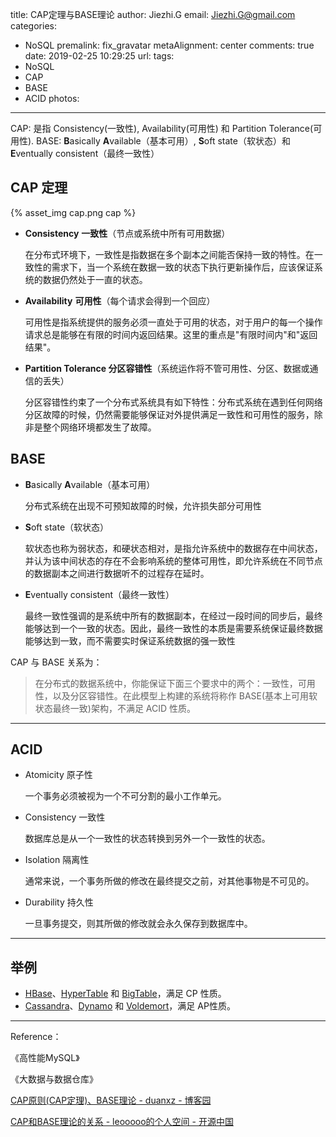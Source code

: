 title: CAP定理与BASE理论
author: Jiezhi.G
email: Jiezhi.G@gmail.com
categories:
  - NoSQL
premalink: fix_gravatar
metaAlignment: center
comments: true
date: 2019-02-25 10:29:25
url:
tags:
  - NoSQL
  - CAP
  - BASE
  - ACID
photos:
---
CAP: 是指 Consistency(一致性), Availability(可用性) 和 Partition Tolerance(可用性).
BASE: **B**asically **A**vailable（基本可用）, **S**oft state（软状态）和 **E**ventually consistent（最终一致性）
<!--more-->
## CAP 定理
{% asset_img cap.png cap %}
- **Consistency** **一致性**（节点或系统中所有可用数据）

    在分布式环境下，一致性是指数据在多个副本之间能否保持一致的特性。在一致性的需求下，当一个系统在数据一致的状态下执行更新操作后，应该保证系统的数据仍然处于一直的状态。

- **Availability** **可用性**（每个请求会得到一个回应）

    可用性是指系统提供的服务必须一直处于可用的状态，对于用户的每一个操作请求总是能够在有限的时间内返回结果。这里的重点是"有限时间内"和"返回结果"。

- **Partition Tolerance 分区容错性**（系统运作将不管可用性、分区、数据或通信的丢失）

    分区容错性约束了一个分布式系统具有如下特性：分布式系统在遇到任何网络分区故障的时候，仍然需要能够保证对外提供满足一致性和可用性的服务，除非是整个网络环境都发生了故障。

## BASE

- **B**asically **A**vailable（基本可用）

    分布式系统在出现不可预知故障的时候，允许损失部分可用性

- **S**oft state（软状态）

    软状态也称为弱状态，和硬状态相对，是指允许系统中的数据存在中间状态，并认为该中间状态的存在不会影响系统的整体可用性，即允许系统在不同节点的数据副本之间进行数据听不的过程存在延时。

- **E**ventually consistent（最终一致性）

    最终一致性强调的是系统中所有的数据副本，在经过一段时间的同步后，最终能够达到一个一致的状态。因此，最终一致性的本质是需要系统保证最终数据能够达到一致，而不需要实时保证系统数据的强一致性

CAP 与 BASE 关系为：

> 在分布式的数据系统中，你能保证下面三个要求中的两个：一致性，可用性，以及分区容错性。在此模型上构建的系统将称作 BASE(基本上可用软状态最终一致)架构，不满足 ACID 性质。

---

## ACID

- Atomicity 原子性

    一个事务必须被视为一个不可分割的最小工作单元。

- Consistency 一致性

    数据库总是从一个一致性的状态转换到另外一个一致性的状态。

- Isolation 隔离性

    通常来说，一个事务所做的修改在最终提交之前，对其他事物是不可见的。

- Durability 持久性

    一旦事务提交，则其所做的修改就会永久保存到数据库中。

---

## 举例

- [HBase](https://hbase.apache.org/)、[HyperTable](http://www.hypertable.org/) 和 [BigTable](https://www.wikiwand.com/en/Bigtable)，满足 CP 性质。
- [Cassandra](http://cassandra.apache.org/)、[Dynamo](https://aws.amazon.com/dynamodb/) 和 [Voldemort](https://www.project-voldemort.com/voldemort/)，满足 AP性质。

---

Reference：

《高性能MySQL》

《大数据与数据仓库》

[CAP原则(CAP定理)、BASE理论 - duanxz - 博客园](https://www.cnblogs.com/duanxz/p/5229352.html)

[CAP和BASE理论的关系 - leooooo的个人空间 - 开源中国](https://my.oschina.net/u/1175305/blog/1998062)
